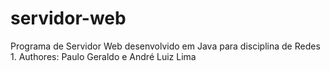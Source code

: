 # servidor-web

Programa de Servidor Web desenvolvido em Java para disciplina de Redes 1.
Authores: Paulo Geraldo e André Luiz Lima
